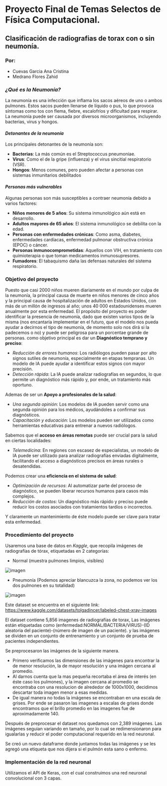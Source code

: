 # Proyecto Final de Temas Selectos de Física Computacional.

## Clasificación de radiografias de torax con o sin neumonía.
### Por:

*   Cuevas Garcia Ana Cristina
*   Medrano Flores Zahid

### *¿Qué es la Neumonía?*

La neumonía es una infección que inflama los sacos aéreos de uno o ambos pulmones. Estos sacos pueden llenarse de líquido o pus, lo que provoca síntomas como tos con flema, fiebre, escalofríos y dificultad para respirar. La neumonía puede ser causada por diversos microorganismos, incluyendo bacterias, virus y hongos.

#### *Detonantes de la neumonía*
Los principales detonantes de la neumonía son:

* **Bacterias**: La más común es el Streptococcus
pneumoniae.
* **Virus**: Como el de la gripe (influenza) y el virus sincitial respiratorio (VSR).
* **Hongos**: Menos comunes, pero pueden afectar a personas con sistemas inmunitarios debilitados

#### *Personas más vulnerables*
Algunas personas son más susceptibles a contraer neumonía debido a varios factores:

* **Niños menores de 5 años**: Su sistema inmunológico aún está en desarrollo.
* **Adultos mayores de 65 años**: El sistema inmunológico se debilita con la edad.
* **Personas con enfermedades crónicas**: Como asma, diabetes, enfermedades cardíacas, enfermedad pulmonar obstructiva crónica (EPOC) o cáncer.
* **Personas inmunocomprometidas**: Aquellos con VIH, en tratamiento con quimioterapia o que toman medicamentos inmunosupresores.
* **Fumadores**: El tabaquismo daña las defensas naturales del sistema respiratorio.

### Objetivo del proyecto

Puesto que casi 2000 niños mueren diariamente en el mundo por culpa de la neumonía, la principal causa de muerte en niños menores de cinco años y la principal causa de hospitalización de adultos en Estados Unidos, con más de un millón de ingresos al año; unos 40 000 estadounidenses mueren anualmente por esta enfermedad.
El propósito del proyecto es poder identificar la presencia de neumonía, dado que existen varios tipos de la misma (nos encantaría implementar en el futuro, que el modelo nos pueda ayudar a decirnos el tipo de neumonía, de momento solo nos dirá si la padecemos o no) y puede ser peligrosa para un porcentae grande de personas.
como objetivo principal es dar un **Diagnóstico temprano y preciso**:
* *Reducción de errores humanos*: Los radiólogos pueden pasar por alto signos sutiles de neumonía, especialmente en etapas tempranas. Un modelo de IA puede ayudar a identificar estos signos con mayor precisión.
* *Detección rápida*: La IA puede analizar radiografías en segundos, lo que permite un diagnóstico más rápido y, por ende, un tratamiento más oportuno.

Ademas de ser un **Apoyo a profesionales de la salud**:

* *Una segunda opinión*: Los modelos de IA pueden servir como una segunda opinión para los médicos, ayudándoles a confirmar sus diagnósticos.
* *Capacitación y educación*: Los modelos pueden ser utilizados como herramientas educativas para entrenar a nuevos radiólogos.

Sabemos que el **acceso en áreas remotas** puede ser crucial para la salud en ciertas localidades:

* *Telemedicina*: En regiones con escasez de especialistas, un modelo de IA puede ser utilizado para analizar radiografías enviadas digitalmente, facilitando el acceso a diagnósticos precisos en áreas rurales o desatendidas.

Podemos crear una **eficiencia en el sistema de salud**:
* *Optimización de recursos*: Al automatizar parte del proceso de diagnóstico, se pueden liberar recursos humanos para casos más complejos.
* *Reducción de costos*: Un diagnóstico más rápido y preciso puede reducir los costos asociados con tratamientos tardíos o incorrectos.

Y claramente un mantenimiento de éste modelo puede ser clave para tratar esta enfermedad.

### Procedimiento del proyecto
Usaremos una base de datos en *Kaggle*, que recopila imágenes de radiografías de tórax, etiquetadas en 2 categorías:

* Normal (muestra pulmones limpios, visíbles)

![imagen](https://github.com/user-attachments/assets/aefd7899-84dc-46a0-9cdd-e807d4481bb6)

* Pneumonía (Podemos apreciar blancuzca la zona, no podemos ver los dos pulmones en su totalidad)
  
![imagen](https://github.com/user-attachments/assets/2780a43e-1d90-4284-8919-83ba40c4c361)

Este dataset se encuentra en el siguiente link:
https://www.kaggle.com/datasets/tolgadincer/labeled-chest-xray-images

El dataset contiene 5,856 imagenes de radiografías de torax, Las imágenes están etiquetadas como (enfermedad:NORMAL/BACTERIA/VIRUS)-(ID aleatoria del paciente)-(número de imagen de un paciente). y las imágenes se dividen en un conjunto de entrenamiento y un conjunto de prueba de pacientes independientes.

Se preprocesaron las imágenes de la siguiente manera.
* Primero verificamos las dimensiones de las imágenes para encontrar la de menor resolución, la de mayor resolución y una imágen cercana al promedio.
* Al darnos cuenta que la mas pequeña recortaba el área de interés (en éste caso los pulmones), y la imagen cercana al promedio se encontraba con una resolucion de alrededor de 1000x1000, decidimos descartar toda imagen menor a esas medidas.
* De igual manera no todas la imágenes se encontraban en una escala de grises. Por ende se pasaron las imagenes a escalas de grises donde encontramos que el brillo promedio en las imagenes fue de aproximadamente 140.

Después de preprocesar el dataset nos quedamos con 2,389 imágenes. Las imágenes seguian variando en tamaño, por lo cual se redimensionaron para igualarlas y reducir el poder computacional requerido en la red neuronal.

Se creó un nuevo dataframe donde juntamos todas las imágenes y se les agregó una etiqueta que nos dijera si el pulmón esta sano o enfermo.

### Implementación de la red neuronal

Utilizamos el API de Keras, con el cual construimos una red neuronal convolucional con 3 capas.
